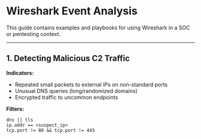 # Wireshark Event Analysis

This guide contains examples and playbooks for using Wireshark in a SOC or pentesting context.

---

## 1. Detecting Malicious C2 Traffic
**Indicators:**
- Repeated small packets to external IPs on non-standard ports
- Unusual DNS queries (long/randomized domains)
- Encrypted traffic to uncommon endpoints

**Filters:**
```text
dns || tls
ip.addr == <suspect_ip>
tcp.port != 80 && tcp.port != 443
